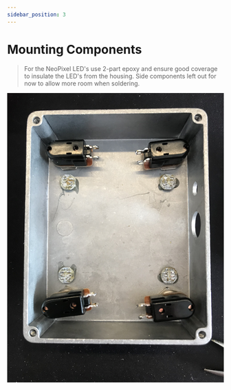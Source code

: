 ```yaml
---
sidebar_position: 3
---
```


# Mounting Components

> For the NeoPixel LED's use 2-part epoxy and ensure good coverage to insulate the LED's from the housing.
> Side components left out for now to allow more room when soldering.

![Component Mounting](/img/build/mounted_components.png)